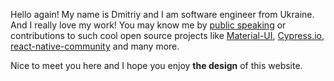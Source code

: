 Hello again! My name is Dmitriy and I am software engineer from Ukraine. And I really love my work! You may know me by [public speaking](#talks) or contributions to such cool open source projects like [Material-UI](https://material-ui.com), [Cypress.io](https://cypress.io), [react-native-community](https://github.com/react-native-community) and many more. 

Nice to meet you here and I hope you enjoy **the design** of this website.
